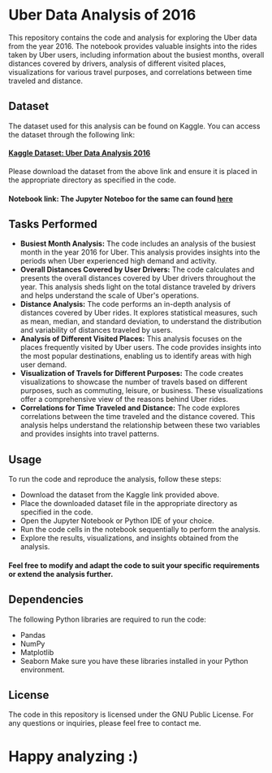 # Uber Data Analysis of 2016
This repository contains the code and analysis for exploring the Uber data from the year 2016. The notebook provides valuable insights into the rides taken by Uber users, including information about the busiest months, overall distances covered by drivers, analysis of different visited places, visualizations for various travel purposes, and correlations between time traveled and distance.

## Dataset
The dataset used for this analysis can be found on Kaggle. You can access the dataset through the following link:

#### [Kaggle Dataset: Uber Data Analysis 2016](https://www.kaggle.com/datasets/zusmani/uberdrives)
Please download the dataset from the above link and ensure it is placed in the appropriate directory as specified in the code.
#### Notebook link: The Jupyter Noteboo for the same can found [here](https://www.kaggle.com/code/pooranjoyb/uber-data-analysis)

## Tasks Performed
- **Busiest Month Analysis:** The code includes an analysis of the busiest month in the year 2016 for Uber. This analysis provides insights into the periods when Uber experienced high demand and activity.
- **Overall Distances Covered by User Drivers:** The code calculates and presents the overall distances covered by Uber drivers throughout the year. This analysis sheds light on the total distance traveled by drivers and helps understand the scale of Uber's operations.
- **Distance Analysis:** The code performs an in-depth analysis of distances covered by Uber rides. It explores statistical measures, such as mean, median, and standard deviation, to understand the distribution and variability of distances traveled by users.
- **Analysis of Different Visited Places:** This analysis focuses on the places frequently visited by Uber users. The code provides insights into the most popular destinations, enabling us to identify areas with high user demand.
- **Visualization of Travels for Different Purposes:** The code creates visualizations to showcase the number of travels based on different purposes, such as commuting, leisure, or business. These visualizations offer a comprehensive view of the reasons behind Uber rides.
- **Correlations for Time Traveled and Distance:** The code explores correlations between the time traveled and the distance covered. This analysis helps understand the relationship between these two variables and provides insights into travel patterns.

## Usage
To run the code and reproduce the analysis, follow these steps:

- Download the dataset from the Kaggle link provided above.
- Place the downloaded dataset file in the appropriate directory as specified in the code.
- Open the Jupyter Notebook or Python IDE of your choice.
- Run the code cells in the notebook sequentially to perform the analysis.
- Explore the results, visualizations, and insights obtained from the analysis.

#### Feel free to modify and adapt the code to suit your specific requirements or extend the analysis further.

## Dependencies
The following Python libraries are required to run the code:

- Pandas
- NumPy
- Matplotlib
- Seaborn
Make sure you have these libraries installed in your Python environment.

## License
The code in this repository is licensed under the GNU Public License.
For any questions or inquiries, please feel free to contact me.

# Happy analyzing :)
